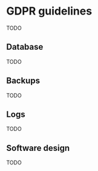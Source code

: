 # GDPR guidelines

TODO

## Database

TODO

## Backups

TODO

## Logs

TODO

## Software design

TODO
